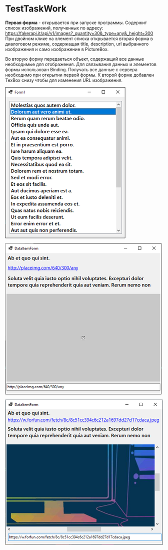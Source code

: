 # TestTaskWork
**Первая форма** - открывается при запуске программы. Содержит список изображений, полученных по адресу:
https://fakerapi.it/api/v1/images?_quantity=30&_type=any&_height=300
При двойном клике на элемент списка открывается вторая форма в диалоговом режиме, содержащая title, description, url  выбранного изображения и само изображение в PictureBox.

Во вторую форму передаеться объект, содержащий все данные необходимые для отображения. 
Для связывания данных и элементов формы использован Binding.
Получать все данные с сервера необходимо при открытии первой формы. К второй форме добавлен TexBox снизу чтобы для изменения URL изображения.


![Первая форма](/images/Form1.png)

![Вторая форма](/images/Form2.png)

![Вторая форма после изменения URL](/images/ChangeURL.png)
